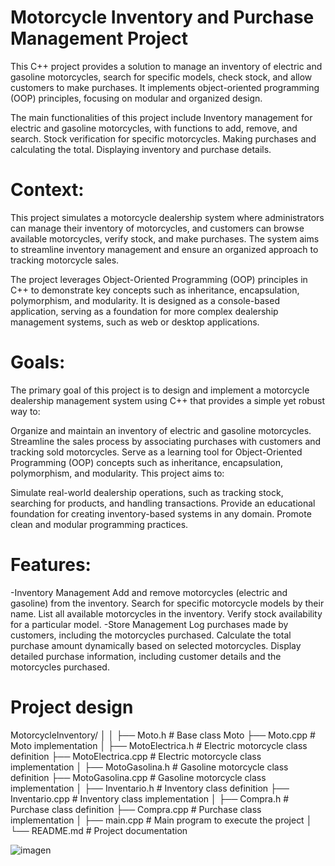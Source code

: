 # Motorcycle Inventory and Purchase Management Project
This C++ project provides a solution to manage an inventory of electric and gasoline motorcycles, search for specific models, check stock, and allow customers to make purchases. It implements object-oriented programming (OOP) principles, focusing on modular and organized design.

The main functionalities of this project include
Inventory management for electric and gasoline motorcycles, with functions to add, remove, and search.
Stock verification for specific motorcycles.
Making purchases and calculating the total.
Displaying inventory and purchase details.

# Context: 
This project simulates a motorcycle dealership system where administrators can manage their inventory of motorcycles, and customers can browse available motorcycles, verify stock, and make purchases. The system aims to streamline inventory management and ensure an organized approach to tracking motorcycle sales.

The project leverages Object-Oriented Programming (OOP) principles in C++ to demonstrate key concepts such as inheritance, encapsulation, polymorphism, and modularity. It is designed as a console-based application, serving as a foundation for more complex dealership management systems, such as web or desktop applications.

# Goals:
The primary goal of this project is to design and implement a motorcycle dealership management system using C++ that provides a simple yet robust way to:

Organize and maintain an inventory of electric and gasoline motorcycles.
Streamline the sales process by associating purchases with customers and tracking sold motorcycles.
Serve as a learning tool for Object-Oriented Programming (OOP) concepts such as inheritance, encapsulation, polymorphism, and modularity.
This project aims to:

Simulate real-world dealership operations, such as tracking stock, searching for products, and handling transactions.
Provide an educational foundation for creating inventory-based systems in any domain.
Promote clean and modular programming practices.

# Features:
-Inventory Management
Add and remove motorcycles (electric and gasoline) from the inventory.
Search for specific motorcycle models by their name.
List all available motorcycles in the inventory.
Verify stock availability for a particular model.
-Store Management
Log purchases made by customers, including the motorcycles purchased.
Calculate the total purchase amount dynamically based on selected motorcycles.
Display detailed purchase information, including customer details and the motorcycles purchased.

# Project design 
MotorcycleInventory/
│
│
├── Moto.h             # Base class Moto
├── Moto.cpp           # Moto implementation
│
├── MotoElectrica.h    # Electric motorcycle class definition
├── MotoElectrica.cpp  # Electric motorcycle class implementation
│
├── MotoGasolina.h     # Gasoline motorcycle class definition
├── MotoGasolina.cpp   # Gasoline motorcycle class implementation
│
├── Inventario.h       # Inventory class definition
├── Inventario.cpp     # Inventory class implementation
│
├── Compra.h           # Purchase class definition
├── Compra.cpp         # Purchase class implementation
│
├── main.cpp           # Main program to execute the project
│
└── README.md          # Project documentation


![imagen](https://github.com/user-attachments/assets/76b703e0-e368-44c1-b366-ba2731220513)
